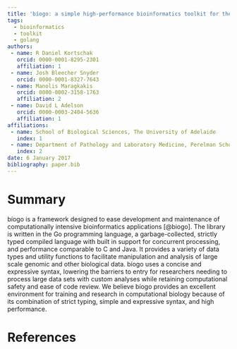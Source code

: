```yaml
---
title: 'bíogo: a simple high-performance bioinformatics toolkit for the Go language'
tags:
  - bioinformatics
  - toolkit
  - golang
authors:
 - name: R Daniel Kortschak
   orcid: 0000-0001-8295-2301
   affiliation: 1
 - name: Josh Bleecher Snyder
   orcid: 0000-0001-8327-7643
 - name: Manolis Maragkakis
   orcid: 0000-0002-3158-1763
   affiliation: 2
 - name: David L Adelson
   orcid: 0000-0003-2404-5636
   affiliation: 1
affiliations:
 - name: School of Biological Sciences, The University of Adelaide
   index: 1
 - name: Department of Pathology and Laboratory Medicine, Perelman School of Medicine, University of Pennsylvania
   index: 2
date: 6 January 2017
bibliography: paper.bib
---
```


# Summary

bíogo is a framework designed to ease development and maintenance of computationally intensive bioinformatics applications [@biogo].
The library is written in the Go programming language, a garbage-collected, strictly typed compiled language with built in support for concurrent processing, and performance comparable to C and Java.
It provides a variety of data types and utility functions to facilitate manipulation and analysis of large scale genomic and other biological data. bíogo uses a concise and expressive syntax, lowering the barriers to entry for researchers needing to process large data sets with custom analyses while retaining computational safety and ease of code review.
We believe bíogo provides an excellent environment for training and research in computational biology because of its combination of strict typing, simple and expressive syntax, and high performance.

# References
